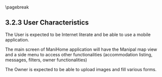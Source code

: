 \pagebreak

## 3.2.3 User Characteristics

The User is expected to be Internet literate and be able to use a mobile application.

The main screen of ManiHome application will have the Manipal map view and a side menu to access other functionalities (accommodation listing, messages, filters, owner functionalities)

The Owner is expected to be able to upload images and fill various forms.
